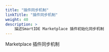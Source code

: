 ```yaml
---
title: "插件同步机制"
linkTitle: "插件同步机制"
weight: 40
description: >
    描述SmartIDE Marketplace 插件初始化同步机制
---
```


Marketplace 插件同步机制